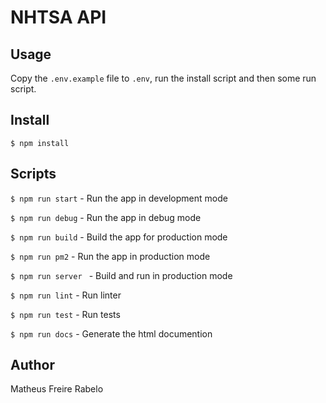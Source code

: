 # NHTSA API

## Usage
Copy the `.env.example` file to `.env`, run the install script and then some run script.

## Install

`$ npm install`

## Scripts

`$ npm run start` - Run the app in development mode

`$ npm run debug` - Run the app in debug mode

`$ npm run build` - Build the app for production mode

`$ npm run pm2` - Run the app in production mode

`$ npm run server ` - Build and run in production mode

`$ npm run lint` - Run linter

`$ npm run test` - Run tests

`$ npm run docs` - Generate the html documention

## Author
Matheus Freire Rabelo
